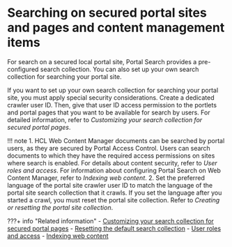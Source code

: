 # Searching on secured portal sites and pages and content management items

For search on a secured local portal site, Portal Search provides a pre-configured search collection. You can also set up your own search collection for searching your portal site.

If you want to set up your own search collection for searching your portal site, you must apply special security considerations. Create a dedicated crawler user ID. Then, give that user ID access permission to the portlets and portal pages that you want to be available for search by users. For detailed information, refer to *Customizing your search collection for secured portal pages*.

!!! note
    1.  HCL Web Content Manager documents can be searched by portal users, as they are secured by Portal Access Control. Users can search documents to which they have the required access permissions on sites where search is enabled. For details about content security, refer to *User roles and access*. For information about configuring Portal Search on Web Content Manager, refer to *Indexing web content*.
    2.  Set the preferred language of the portal site crawler user ID to match the language of the portal site search collection that it crawls. If you set the language after you started a crawl, you must reset the portal site collection. Refer to *Creating or resetting the portal site collection*.



???+ info "Related information"
    - [Customizing your search collection for secured portal pages](../../searching_local_portal/cfg_search_portal_site/srtconfgownsrchsec.md)
    - [Resetting the default search collection](../../portal_search/administer_portal_search/searching_crawling_portal_sites/srtcrtprtlstecllc.md)
    - [User roles and access](../../../../deployment/manage/security/controlling_access/wcm_security/wcm_cms_access/wcm_security_items.md)
    - [Indexing web content](../../indexing_webcontent/index.md)

